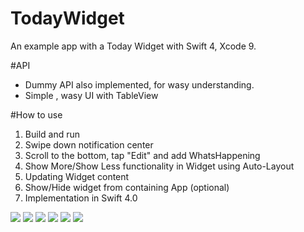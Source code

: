 # TodayWidget
An example app with a Today Widget with Swift 4, Xcode 9.

#API
- Dummy API also implemented, for wasy understanding.
- Simple , wasy UI with TableView

#How to use
1. Build and run
2. Swipe down notification center
3. Scroll to the bottom, tap "Edit" and add WhatsHappening
4. Show More/Show Less functionality in Widget using Auto-Layout
5. Updating Widget content
6. Show/Hide widget from containing App (optional)
7. Implementation in Swift 4.0


![](https://i.gyazo.com/60ab807872b1c6b485869d70293b06e7.png)
![](https://i.gyazo.com/4435d4d4b0823c74ae0a9d51b97e5de1.png)
![](https://i.gyazo.com/b6f052a2690157a56d7fbbe171d197fb.png)
![](https://i.gyazo.com/d62e9a577df7d0d6e729a849be049ff9.png)
![](https://i.gyazo.com/e3703a88d7ec74a8b2f7b6836ff52da6.png)
![](https://i.gyazo.com/37d8bfdb093c7b43f769841708e48cde.png)
